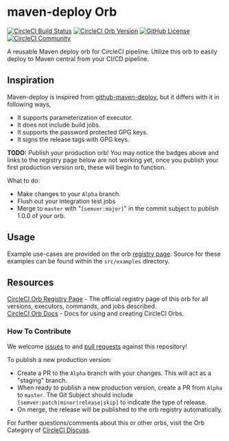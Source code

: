 # maven-deploy Orb 

[![CircleCI Build Status](https://circleci.com/gh/WasiqB/maven-deploy.svg?style=shield "CircleCI Build Status")](https://circleci.com/gh/WasiqB/maven-deploy)
[![CircleCI Orb Version](https://img.shields.io/badge/endpoint.svg?url=https://badges.circleci.io/orb/wasiqb/maven-deploy)](https://circleci.com/orbs/registry/orb/wasiqb/maven-deploy)
[![GitHub License](https://img.shields.io/badge/license-MIT-lightgrey.svg)](https://raw.githubusercontent.com/WasiqB/maven-deploy/master/LICENSE)
[![CircleCI Community](https://img.shields.io/badge/community-CircleCI%20Discuss-343434.svg)](https://discuss.circleci.com/c/ecosystem/orbs)

A reusable Maven deploy orb for CircleCI pipeline. Utilize this orb to easily deploy to Maven central from your CI/CD pipeline.

## Inspiration

Maven-deploy is inspired from [github-maven-deploy](https://circleci.com/orbs/registry/orb/github-maven-deploy/github-maven-deploy), 
but it differs with it in following ways,

- It supports parameterization of executor.
- It does not include build jobs.
- It supports the password protected GPG keys.
- It signs the release tags with GPG keys.

**TODO:**
Publish your production orb! You may notice the badges above and links to the registry page below are not working yet, once you publish your first production version orb, these will begin to function.

What to do:
* Make changes to your `Alpha` branch.
* Flush out your integration test jobs
* Merge to `master` with "`[semver:major]`" in the commit subject to publish 1.0.0 of your orb.

## Usage

Example use-cases are provided on the orb [registry page](https://circleci.com/orbs/registry/orb/wasiqb/maven-deploy#usage-examples). Source for these examples can be found within the `src/examples` directory.

## Resources

[CircleCI Orb Registry Page](https://circleci.com/orbs/registry/orb/wasiqb/maven-deploy) - The official registry page of this orb for all versions, executors, commands, and jobs described.  
[CircleCI Orb Docs](https://circleci.com/docs/2.0/orb-intro/#section=configuration) - Docs for using and creating CircleCI Orbs.  

### How To Contribute

We welcome [issues](https://github.com/WasiqB/maven-deploy/issues) to and [pull requests](https://github.com/WasiqB/maven-deploy/pulls) against this repository!

To publish a new production version:
* Create a PR to the `Alpha` branch with your changes. This will act as a "staging" branch.
* When ready to publish a new production version, create a PR from `Alpha` to `master`. The Git Subject should include `[semver:patch|minor|release|skip]` to indicate the type of release.
* On merge, the release will be published to the orb registry automatically.

For further questions/comments about this or other orbs, visit the Orb Category of [CircleCI Discuss](https://discuss.circleci.com/c/orbs).
